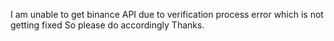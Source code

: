 I am unable to get binance API due to verification process error which is not getting fixed
So please do accordingly
Thanks.

